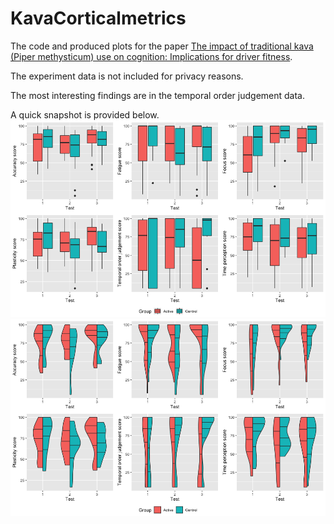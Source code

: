 # KavaCorticalmetrics

The code and produced plots for the paper [The impact of traditional kava (Piper methysticum) use on cognition: Implications for driver fitness](https://www.sciencedirect.com/science/article/abs/pii/S0378874122001143).

The experiment data is not included for privacy reasons.

The most interesting findings are in the temporal order judgement data.

A quick snapshot is provided below.
![Alt text](AllBoxplots.png)
![Alt text](SplitViolinPlots.png)
